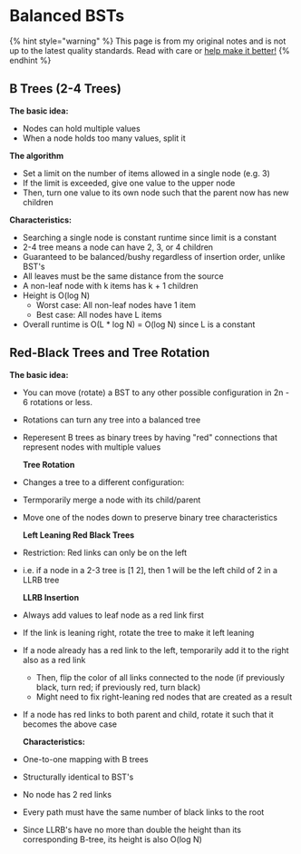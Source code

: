 # Balanced BSTs

{% hint style="warning" %}
This page is from my original notes and is not up to the latest quality standards. Read with care or [help make it better!](https://github.com/64bitpandas/cs61b-notes/pulls)
{% endhint %}

## B Trees \(2-4 Trees\)

**The basic idea:**

* Nodes can hold multiple values
* When a node holds too many values, split it

**The algorithm**

* Set a limit on the number of items allowed in a single node \(e.g. 3\)
* If the limit is exceeded, give one value to the upper node
* Then, turn one value to its own node such that the parent now has new children

**Characteristics:**

* Searching a single node is constant runtime since limit is a constant
* 2-4 tree means a node can have 2, 3, or 4 children
* Guaranteed to be balanced/bushy regardless of insertion order, unlike BST's
* All leaves must be the same distance from the source
* A non-leaf node with k items has k + 1 children
* Height is O\(log N\)
  * Worst case: All non-leaf nodes have 1 item
  * Best case: All nodes have L items
* Overall runtime is O\(L \* log N\) = O\(log N\) since L is a constant

## Red-Black Trees and Tree Rotation

**The basic idea:**

* You can move \(rotate\) a BST to any other possible configuration in 2n - 6 rotations or less.
* Rotations can turn any tree into a balanced tree
* Reperesent B trees as binary trees by having "red" connections that represent nodes with multiple values

  **Tree Rotation**

* Changes a tree to a different configuration:
* Termporarily merge a node with its child/parent
* Move one of the nodes down to preserve binary tree characteristics

  **Left Leaning Red Black Trees**

* Restriction: Red links can only be on the left
* i.e. if a node in a 2-3 tree is \[1 2\], then 1 will be the left child of 2 in a LLRB tree

  **LLRB Insertion**

* Always add values to leaf node as a red link first
* If the link is leaning right, rotate the tree to make it left leaning
* If a node already has a red link to the left, temporarily add it to the right also as a red link
  * Then, flip the color of all links connected to the node \(if previously black, turn red; if previously red, turn black\)
  * Might need to fix right-leaning red nodes that are created as a result
* If a node has red links to both parent and child, rotate it such that it becomes the above case

  **Characteristics:**

* One-to-one mapping with B trees
* Structurally identical to BST's
* No node has 2 red links
* Every path must have the same number of black links to the root
* Since LLRB's have no more than double the height than its corresponding B-tree, its height is also O\(log N\)

